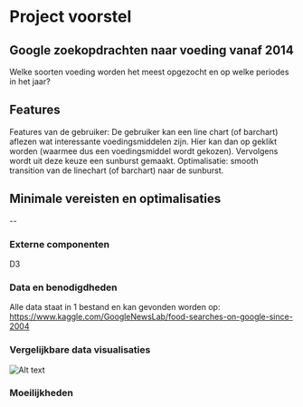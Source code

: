 # Project voorstel

## Google zoekopdrachten naar voeding vanaf 2014

Welke soorten voeding worden het meest opgezocht en op welke periodes in het jaar?

## Features

Features van de gebruiker:
De gebruiker kan een line chart (of barchart) aflezen wat interessante voedingsmiddelen zijn. Hier kan dan op geklikt worden (waarmee dus een voedingsmiddel wordt gekozen). Vervolgens wordt uit deze keuze een sunburst gemaakt.
Optimalisatie: smooth transition van de linechart (of barchart) naar de sunburst.


## Minimale vereisten en optimalisaties
--

### Externe componenten
D3

### Data en benodigdheden
Alle data staat in 1 bestand en kan gevonden worden op:
https://www.kaggle.com/GoogleNewsLab/food-searches-on-google-since-2004

### Vergelijkbare data visualisaties
![Alt text](https://www.bakemag.com/ext/resources/images/r/h/y/t/h/d/o/o/o/f/2016/RhythmofFood.jpg)

### Moeilijkheden
